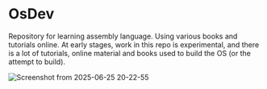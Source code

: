 # OsDev

Repository for learning assembly language.
Using various books and tutorials online.
At early stages, work in this repo is experimental, and there is a lot of tutorials, online material
and books used to build the OS (or the attempt to build).

![Screenshot from 2025-06-25 20-22-55](https://github.com/user-attachments/assets/09103181-cc18-4b2d-8edf-c9f4f84dfc11)
